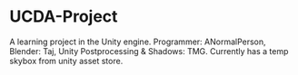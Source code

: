 # UCDA-Project
A learning project in the Unity engine. Programmer: ANormalPerson, Blender: Taj, Unity Postprocessing &amp; Shadows: TMG.
Currently has a temp skybox from unity asset store.
